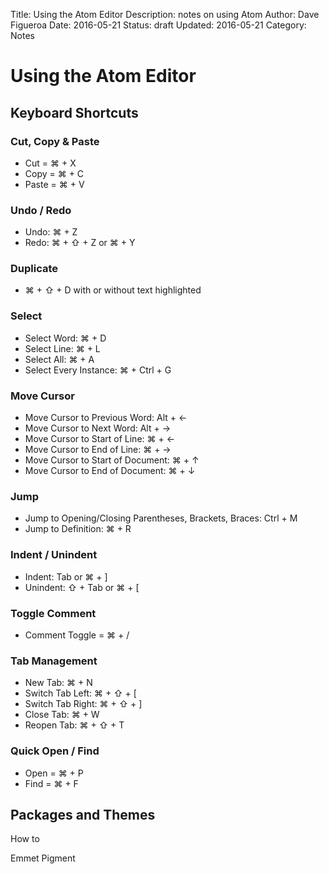 Title: Using the Atom Editor
Description: notes on using Atom
Author: Dave Figueroa
Date: 2016-05-21
Status: draft
Updated: 2016-05-21
Category: Notes

Using the Atom Editor
=====================

Keyboard Shortcuts
------------------

### Cut, Copy & Paste
- Cut = ⌘ + X
- Copy = ⌘ + C
- Paste = ⌘ + V

### Undo / Redo
- Undo: ⌘ + Z
- Redo: ⌘ + ⇧ + Z or ⌘ + Y

### Duplicate
- ⌘ + ⇧ + D with or without text highlighted

### Select
- Select Word: ⌘ + D
- Select Line: ⌘ + L
- Select All: ⌘ + A
- Select Every Instance: ⌘ + Ctrl + G

### Move Cursor
- Move Cursor to Previous Word: Alt + ←
- Move Cursor to Next Word: Alt + →
- Move Cursor to Start of Line: ⌘ + ←
- Move Cursor to End of Line: ⌘ + →
- Move Cursor to Start of Document: ⌘ + ↑
- Move Cursor to End of Document: ⌘ + ↓

### Jump
- Jump to Opening/Closing Parentheses, Brackets, Braces: Ctrl + M
- Jump to Definition: ⌘ + R

### Indent / Unindent
- Indent: Tab or ⌘ + ]
- Unindent: ⇧ + Tab or ⌘ + [

### Toggle Comment
- Comment Toggle = ⌘ + /

### Tab Management
- New Tab: ⌘ + N
- Switch Tab Left: ⌘ + ⇧ + [
- Switch Tab Right: ⌘ + ⇧ + ]
- Close Tab: ⌘ + W
- Reopen Tab: ⌘ + ⇧ + T

### Quick Open / Find
- Open = ⌘ + P
- Find = ⌘ + F

## Packages and Themes
How to

Emmet
Pigment
